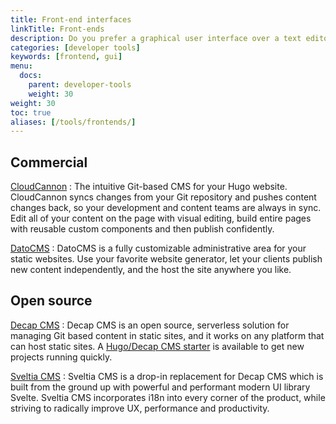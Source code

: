```yaml
---
title: Front-end interfaces
linkTitle: Front-ends
description: Do you prefer a graphical user interface over a text editor? Give these front-ends a try.
categories: [developer tools]
keywords: [frontend, gui]
menu:
  docs:
    parent: developer-tools
    weight: 30
weight: 30
toc: true
aliases: [/tools/frontends/]
---
```


## Commercial

[CloudCannon](https://cloudcannon.com/hugo-cms/)
: The intuitive Git-based CMS for your Hugo website. CloudCannon syncs changes from your Git repository and pushes content changes back, so your development and content teams are always in sync. Edit all of your content on the page with visual editing, build entire pages with reusable custom components and then publish confidently.

[DatoCMS](https://www.datocms.com)
: DatoCMS is a fully customizable administrative area for your static websites. Use your favorite website generator, let your clients publish new content independently, and the host the site anywhere you like.

## Open source

[Decap CMS](https://decapcms.org/)
: Decap CMS is an open source, serverless solution for managing Git based content in static sites, and it works on any platform that can host static sites. A [Hugo/Decap CMS starter](https://github.com/decaporg/one-click-hugo-cms) is available to get new projects running quickly.

[Sveltia CMS](https://github.com/sveltia/sveltia-cms/)
:  Sveltia CMS is a drop-in replacement for Decap CMS which is built from the ground up with powerful and performant modern UI library Svelte. Sveltia CMS incorporates i18n into every corner of the product, while striving to radically improve UX, performance and productivity.
